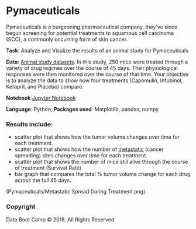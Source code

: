 # Pymaceuticals

Pymaceuticals is a burgeoning pharmaceutical company, they've since begun screening for potential treatments to squamous cell carcinoma (SCC), a commonly occurring form of skin cancer.

**Task**: Analyze and Visulize the results of an animal study for Pymaceuticals

**Data**: [Animal study datasets](Pymaceuticals/data). In this study, 250 mice were treated through a variety of drug regimes over the course of 45 days. Their physiological responses were then monitored over the course of that time. Your objective is to analyze the data to show how four treatments (Capomulin, Infubinol, Ketapril, and Placebo) compare.

**Notebook**:[Jupyter Notebook](pymaceuticals_starter-solved.ipynb)

**Language**: Python; **Packages used**: Matplotlib, pandas, numpy 


### Results include:
* scatter plot that shows how the tumor volume changes over time for each treatment.
* scatter plot that shows how the number of [metastatic](https://en.wikipedia.org/wiki/Metastasis) (cancer spreading) sites changes over time for each treatment.
* scatter plot that shows the number of mice still alive through the course of treatment (Survival Rate)
* bar graph that compares the total % tumor volume change for each drug across the full 45 days.

(Pymaceuticals/Metastatic Spread During Treatment.png)




### Copyright

Data Boot Camp © 2018. All Rights Reserved.
